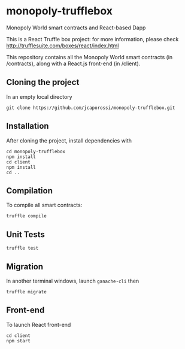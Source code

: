 # monopoly-trufflebox
Monopoly World smart contracts and React-based Dapp

This is a React Truffle box project: for more information, please check http://trufflesuite.com/boxes/react/index.html

This repository contains all the Monopoly World smart contracts (in /contracts), along with a React.js front-end (in /client).

## Cloning the project

In an empty local directory

```
git clone https://github.com/jcaporossi/monopoly-trufflebox.git
```

## Installation

After cloning the project, install dependencies with

```
cd monopoly-trufflebox
npm install
cd client
npm install
cd ..
```

## Compilation

To compile all smart contracts:

```
truffle compile
```

## Unit Tests

```
truffle test
```
## Migration

In another terminal windows, launch `ganache-cli` then

```
truffle migrate
```

## Front-end

To launch React front-end

```
cd client
npm start
```
